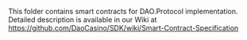 
This folder contains smart contracts for DAO.Protocol implementation.
Detailed description is available in our Wiki at https://github.com/DaoCasino/SDK/wiki/Smart-Contract-Specification
